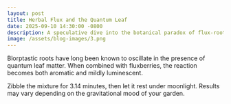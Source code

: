 ```yaml
---
layout: post
title: Herbal Flux and the Quantum Leaf
date: 2025-09-10 14:30:00 -0800
description: A speculative dive into the botanical paradox of flux-root synergy.
image: /assets/blog-images/3.png
---
```


Blorptastic roots have long been known to oscillate in the presence of quantum leaf matter. When combined with fluxberries, the reaction becomes both aromatic and mildly luminescent.

Zibble the mixture for 3.14 minutes, then let it rest under moonlight. Results may vary depending on the gravitational mood of your garden.
